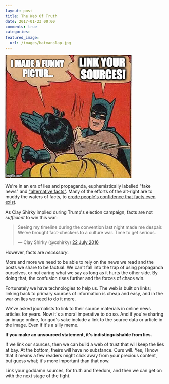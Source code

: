 ```yaml
---
layout: post
title: The Web Of Truth
date: 2017-01-23 00:00
comments: true
categories:
featured_image:
  url: /images/batmanslap.jpg
---
```


<a href='http://knowyourmeme.com/memes/my-parents-are-dead-batman-slapping-robin'><img src='/images/batmanslap.jpg' alt='Link Your Sources'/></a>

We're in an era of lies and propaganda, euphemistically labelled "fake news" and ["alternative facts"](https://www.theatlantic.com/politics/archive/2017/01/the-pointless-needless-lies-of-the-trump-administration/514061/). Many of the efforts of the alt-right are to muddy the waters of facts, to [erode people's confidence that facts even exist](http://bluevirginia.us/2017/01/great-explanation-baghdad-sean-spicers-bizarre-n-korea-style-statement-yesterday).

As Clay Shirky implied during Trump's election campaign, facts are not *sufficient* to win this war:

<blockquote class="twitter-tweet" data-conversation="none" data-lang="en-gb"><p lang="en" dir="ltr">Seeing my timeline during the convention last night made me despair. We&#39;ve brought fact-checkers to a culture war. Time to get serious.</p>&mdash; Clay Shirky (@cshirky) <a href="https://twitter.com/cshirky/status/756569741020377088">22 July 2016</a></blockquote>
<script async src="//platform.twitter.com/widgets.js" charset="utf-8"></script>

However, facts are *necessary*.

More and more we need to be able to rely on the news we read and the posts we share to be factual. We can't fall into the trap of using propaganda ourselves, or not caring what we say as long as it hurts the other side. By doing that, the confusion rises further and the forces of chaos win.

Fortunately we have technologies to help us. The web is built on links; linking back to primary sources of information is cheap and easy, and in the war on lies we need to do it more.

We've asked journalists to link to their source materials in online news articles for years. Now it's a moral imperative to do so. And if you're sharing an image online, for god's sake include a link to the source data or article in the image. Even if it's a silly meme.

**If you make an unsourced statement, it's indistinguishable from lies.**

If we link our sources, then we can build a web of trust that will keep the lies at bay. At the bottom, theirs will have no substance. Ours will. Yes, I know that it means a few readers might click away from your precious content, but guess what; it's more important than that now.

Link your goddamn sources, for truth and freedom, and then we can get on with the next stage of the fight.
